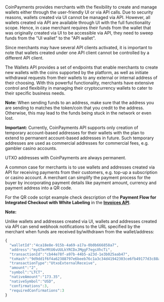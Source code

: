 CoinPayments provides merchants with the flexibility to create and manage wallets either through the user-friendly UI or
via API calls. Due to security reasons, wallets created via UI cannot be managed via API. However, all wallets created
via API are available through UI with the full functionality scope. Hence, in case merchant requires their funds
from the wallet that was originally created via UI to be accessible via API, they need to sweep funds from the "UI wallet"
to the "API wallet".

Since merchants may have several API clients activated, it is important to note that wallets created under one API client
cannot be controlled by a different API client.

The Wallets API provides a set of endpoints that enable merchants to create new wallets with the coins supported by the platform, as well as 
initiate withdrawal requests from their wallets to any external or internal address of their choosing. With this 
powerful functionality, merchants have extensive control and flexibility in managing their cryptocurrency wallets to cater to
their specific business needs.

**Note:** When sending funds to an address, make sure that the address you are sending to matches the token/coin
that you credit to the address. Otherwise, this may lead to the funds being stuck in the network or even lost.

**Important:** Currently, CoinPayments API supports only creation of temporary account-based addresses for their wallets with the plan to extend to 
permanent account-based addresses in future. Such temporary addresses are used as commercial addresses for commercial 
fees, e.g. gambler casino accounts.

UTXO addresses with CoinPayments are always permanent.

A common case for merchants is to use wallets and addresses created via API for receiving payments from their customers,
e.g. top-up a subscription or casino account. A merchant can simplify the payment process for the buyer by incorporating
payment details like payment amount, currency and payment address into a QR code.

For the QR code script example check description of the **Payment Flow for Integrated Checkout with White Labeling** 
in the **[Invoices API](#tag/Invoices-API)**.

**Note:**

Unlike wallets and addresses created via UI, wallets and addresses created via API can send webhook notifications to 
the URL specified by the merchant when funds are received by/withdrawn from the wallet/address:
```javascript
{
  "walletId":"4ca18e8e-915b-4a69-a17a-0b0b666858a7",
  "address":"myGTmrMtU6vUULkYRCDxJMggF7egsXhcTi",
  "transactionId":"cb44e78f-a97b-44b5-a23d-1e3b025aab47",
  "txHash":"9d9dd1f6f4a62388797e6beeb76c1a3c34d41942303ce6fb49177d3c88a74d11",
  "transactionType":"UtxoExternalReceive",
  "amount":"2",
  "symbol":"LTCT",
  "nativeAmount":"173.35",
  "nativeSymbol":"USD",
  "confirmations":3,
  "requiredConfirmations":3
}
```

